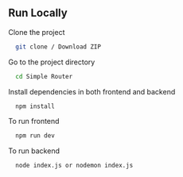 ## Run Locally
Clone the project
```bash
  git clone / Download ZIP
```

Go to the project directory
```bash
  cd Simple Router
```

Install dependencies in both frontend and backend
```bash
  npm install 
```

To run frontend
```bash
  npm run dev 
```

To run backend
```bash
  node index.js or nodemon index.js
```
